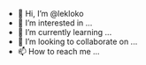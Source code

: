 - 👋 Hi, I’m @lekloko
- 👀 I’m interested in ...
- 🌱 I’m currently learning ...
- 💞️ I’m looking to collaborate on ...
- 📫 How to reach me ...

<!---
lekloko/lekloko is a ✨ special ✨ repository because its `README.md` (this file) appears on your GitHub profile.
You can click the Preview link to take a look at your changes.
--->
